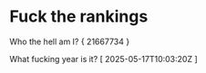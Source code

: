 # Fuck the rankings

Who the hell am I?
{ 21667734 }

What fucking year is it?
[ 2025-05-17T10:03:20Z ]
